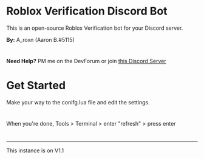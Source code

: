 # Roblox Verification Discord Bot
This is an open-source Roblox Verification bot for your Discord server.

**By:** A_roxn (Aaron B.#5115) 
#
**Need Help?** PM me on the DevForum or join [this Discord Server](https://discord.gg/PjKaAXx)

# Get Started
Make your way to the conifg.lua file and edit the settings.
#
When you're done, Tools > Terminal > enter "refresh" > press enter
#
#
---
This instance is on V1.1